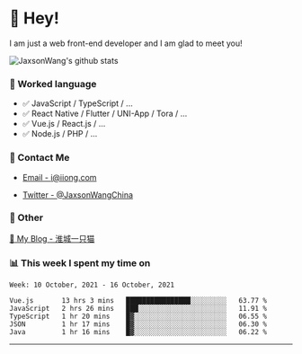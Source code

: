 # 👋 Hey!

I am just a web front-end developer and I am glad to meet you!

![JaxsonWang's github stats](https://github-readme-stats.vercel.app/api?username=JaxsonWang&&show_icons=true&&title_color=1abc9c&&icon_color=1abc9c)


### 📝 Worked language

- ✅ JavaScript / TypeScript / ...
- ✅ React Native / Flutter / UNI-App / Tora / ...
- ✅ Vue.js / React.js / ...
- ✅ Node.js / PHP / ...

### 📮 Contact Me

- [Email - i@iiong.com](mailto:i@iiong.com)

- [Twitter - @JaxsonWangChina](https://twitter.com/JaxsonWangChina)

### 🤪 Other

[📌 My Blog - 淮城一只猫](https://iiong.com)

### 📊 This week I spent my time on

<!--START_SECTION:waka-->
```text
Week: 10 October, 2021 - 16 October, 2021

Vue.js       13 hrs 3 mins   ████████████████░░░░░░░░░   63.77 % 
JavaScript   2 hrs 26 mins   ███░░░░░░░░░░░░░░░░░░░░░░   11.91 % 
TypeScript   1 hr 20 mins    █▓░░░░░░░░░░░░░░░░░░░░░░░   06.55 % 
JSON         1 hr 17 mins    █▓░░░░░░░░░░░░░░░░░░░░░░░   06.30 % 
Java         1 hr 16 mins    █▓░░░░░░░░░░░░░░░░░░░░░░░   06.22 % 
```
<!--END_SECTION:waka-->

---
